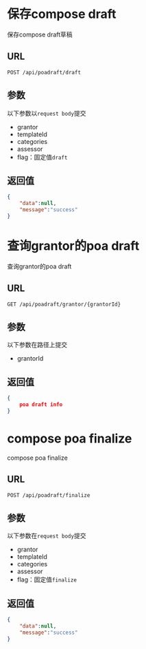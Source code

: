 # 保存compose draft

保存compose draft草稿

## URL

```http
POST /api/poadraft/draft
```

## 参数

以下参数以`request body`提交

- grantor
- templateId
- categories
- assessor
- flag：固定值`draft`

## 返回值

```json
{
    "data":null,
    "message":"success"
}
```

# 查询grantor的poa draft

查询grantor的poa draft

## URL

```http
GET /api/poadraft/grantor/{grantorId}
```

## 参数

以下参数在路径上提交

- grantorId

## 返回值

```json
{
    poa draft info
}
```

# compose poa finalize

compose poa finalize

## URL

```http
POST /api/poadraft/finalize
```

## 参数

以下参数在`request body`提交

- grantor
- templateId
- categories
- assessor
- flag：固定值`finalize`

## 返回值

```json
{
    "data":null,
    "message":"success"
}
```

